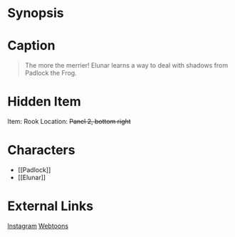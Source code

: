 # Synopsis


# Caption
> The more the merrier! Elunar learns a way to deal with shadows from Padlock the Frog.

# Hidden Item
Item: Rook
Location: ~~Panel 2, bottom right~~

# Characters
* [[Padlock]]
* [[Elunar]]

# External Links
[Instagram](https://www.instagram.com/p/CQuF1HtDSXF/?igshid=YmMyMTA2M2Y=)
[Webtoons](https://www.webtoons.com/en/challenge/twistwood-tales/83-elunar-and-padlock/viewer?title_no=344740&episode_no=89)